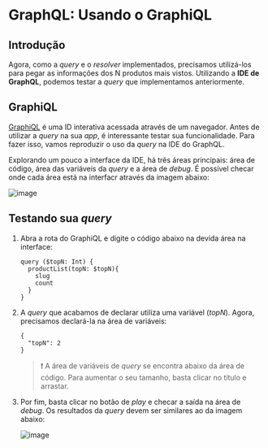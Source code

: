 
  # GraphQL: Usando o GraphiQL

## Introdução

Agora, como a _query_ e o _resolver_ implementados, precisamos utilizá-los para pegar as informações dos N produtos mais vistos. Utilizando a **IDE de GraphQL**, podemos testar a _query_ que implementamos anteriormente.

## GraphiQL

[GraphiQL](https://github.com/graphql/graphiql) é uma ID interativa acessada através de um navegador. Antes de utilizar a _query_ na sua _app_, é interessante testar sua funcionalidade. Para fazer isso, vamos reproduzir o uso da _query_ na IDE do GraphQL.

Explorando um pouco a interface da IDE, há três áreas principais: área de código, área das variáveis da _query_ e a área de _debug_. É possível checar onde cada área está na interfacr através da imagem abaixo:

![image](https://user-images.githubusercontent.com/43679629/83764107-e900ea80-a64f-11ea-969f-116ea896fe2d.png)

## Testando sua _query_

1. Abra a rota do GraphiQL e digite o código abaixo na devida área na interface:

   ```
   query ($topN: Int) {
     productList(topN: $topN){
       slug
       count
     }
   }
   ```

2. A _query_ que acabamos de declarar utiliza uma variável (_topN_). Agora, precisamos declará-la na área de variáveis:

   ```
   {
     "topN": 2
   }
   ```

   > :exclamation: A área de variáveis de _query_ se encontra abaixo da área de código. Para aumentar o seu tamanho, basta clicar no título e arrastar.

3. Por fim, basta clicar no botão de _play_ e checar a saída na área de _debug_. Os resultados da _query_ devem ser similares ao da imagem abaixo:

   ![image](https://user-images.githubusercontent.com/43679629/83763622-4c3e4d00-a64f-11ea-9615-435811d411c6.png)


  

  
      